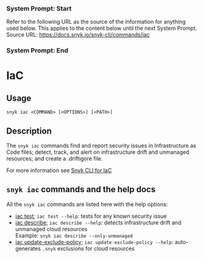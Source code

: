 ### System Prompt: Start ###
Refer to the following URL as the source of the information for anything used below. This applies to the content below until the next System Prompt.
Source URL: https://docs.snyk.io/snyk-cli/commands/iac
### System Prompt: End ###

# IaC

## Usage

`snyk iac <COMMAND> [<OPTIONS>] [<PATH>]`

## Description

The `snyk iac` commands find and report security issues in Infrastructure as Code files; detect, track, and alert on infrastructure drift and unmanaged resources; and create a .driftigore file.

For more information see [Snyk CLI for IaC](https://docs.snyk.io/snyk-cli/scan-and-maintain-projects-using-the-cli/snyk-cli-for-iac)

## `snyk iac` commands and the help docs

All the `snyk iac` commands are listed here with the help options:

* [iac test](iac-test.md); `iac test --help`: tests for any known security issue
* [iac describe](iac-describe.md); `iac describe --help`: detects infrastructure drift and unmanaged cloud resources\
  Example: `snyk iac describe --only-unmanaged`
* [iac update-exclude-policy](iac-update-exclude-policy.md); `iac update-exclude-policy --help`: auto-generates `.snyk` exclusions for cloud resources
